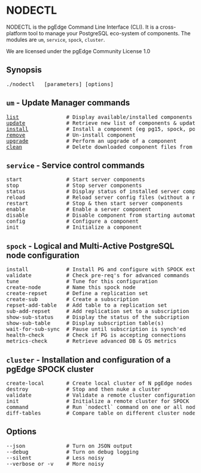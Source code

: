 # NODECTL
NODECTL is the pgEdge Command Line Interface (CLI).  It is a cross-platform 
tool to manage your PostgreSQL eco-system of components.  The modules are 
`um`, `service`, `spock`, `cluster`.

We are licensed under the pgEdge Community License 1.0

## Synopsis
<pre>
./nodectl <module> <command> [parameters] [options] 
</pre>

## `um` - Update Manager commands 
<pre>
<a href=nodectl-um-list.md>list</a>               # Display available/installed components 
<a href=nodectl-um-update.md>update</a>             # Retrieve new list of components & update nodectl
<a href=nodectl-um-install.md>install</a>            # Install a component (eg pg15, spock, postgis, etc)
<a href=nodectl-um-remove.md>remove</a>             # Un-install component
<a href=nodectl-um-upgrade.md>upgrade</a>            # Perform an upgrade of a component
<a href=nodectl-um-clean.md>clean</a>              # Delete downloaded component files from local cache
</pre>

## `service` - Service control commands
<pre>
start              # Start server components
stop               # Stop server components
status             # Display status of installed server components
reload             # Reload server config files (without a restart)
restart            # Stop & then start server components
enable             # Enable a server component
disable            # Disable component from starting automatically
config             # Configure a component
init               # Initialize a component
</pre>

## `spock` - Logical and Multi-Active PostgreSQL node configuration
<pre>
install            # Install PG and configure with SPOCK extension
validate           # Check pre-req's for advanced commands
tune               # Tune for this configuration
create-node        # Name this spock node
create-repset      # Define a replication set
create-sub         # Create a subscription
repset-add-table   # Add table to a replication set
sub-add-repset     # Add replication set to a subscription
show-sub-status    # Display the status of the subcription
show-sub-table     # Display subscription table(s)
wait-for-sub-sync  # Pause until subscription is synch'ed
health-check       # Check if PG is accepting connections
metrics-check      # Retrieve advanced DB & OS metrics
</pre>

## `cluster` - Installation and configuration of a pgEdge SPOCK cluster
<pre>
create-local       # Create local cluster of N pgEdge nodes on different ports
destroy            # Stop and then nuke a cluster
validate           # Validate a remote cluster configuration
init               # Initialize a remote cluster for SPOCK
command            # Run `nodectl` command on one or all nodes of a cluster
diff-tables        # Compare table on different cluster nodes
</pre>

## Options
<pre>
--json             # Turn on JSON output
--debug            # Turn on debug logging
--silent           # Less noisy
--verbose or -v    # More noisy
</pre>
